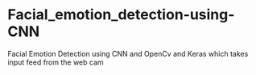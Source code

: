 # Facial_emotion_detection-using-CNN
Facial Emotion Detection using CNN and OpenCv and Keras which takes input feed  from the web cam 
